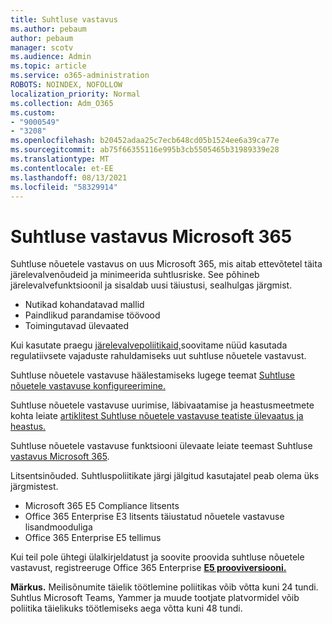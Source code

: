 ```yaml
---
title: Suhtluse vastavus
ms.author: pebaum
author: pebaum
manager: scotv
ms.audience: Admin
ms.topic: article
ms.service: o365-administration
ROBOTS: NOINDEX, NOFOLLOW
localization_priority: Normal
ms.collection: Adm_O365
ms.custom:
- "9000549"
- "3208"
ms.openlocfilehash: b20452adaa25c7ecb648cd05b1524ee6a39ca77e
ms.sourcegitcommit: ab75f66355116e995b3cb5505465b31989339e28
ms.translationtype: MT
ms.contentlocale: et-EE
ms.lasthandoff: 08/13/2021
ms.locfileid: "58329914"
---
```

# <a name="communication-compliance-in-microsoft-365"></a>Suhtluse vastavus Microsoft 365

Suhtluse nõuetele vastavus on uus Microsoft 365, mis aitab ettevõtetel täita järelevalvenõudeid ja minimeerida suhtlusriske. See põhineb järelevalvefunktsioonil ja sisaldab uusi täiustusi, sealhulgas järgmist.

- Nutikad kohandatavad mallid
- Paindlikud parandamise töövood
- Toimingutavad ülevaated

Kui kasutate praegu [järelevalvepoliitikaid,](https://docs.microsoft.com/microsoft-365/compliance/supervision-policies)soovitame nüüd kasutada regulatiivsete vajaduste rahuldamiseks uut suhtluse nõuetele vastavust.

Suhtluse nõuetele vastavuse häälestamiseks lugege teemat [Suhtluse nõuetele vastavuse konfigureerimine.](https://docs.microsoft.com/microsoft-365/compliance/communication-compliance-configure)

Suhtluse nõuetele vastavuse uurimise, läbivaatamise ja heastusmeetmete kohta leiate [artiklitest Suhtluse nõuetele vastavuse teatiste ülevaatus ja heastus.](https://docs.microsoft.com/microsoft-365/compliance/communication-compliance-investigate-remediate)

Suhtluse nõuetele vastavuse funktsiooni ülevaate leiate teemast Suhtluse [vastavus Microsoft 365](https://docs.microsoft.com/microsoft-365/compliance/communication-compliance).

Litsentsinõuded. Suhtluspoliitikate järgi jälgitud kasutajatel peab olema üks järgmistest.

- Microsoft 365 E5 Compliance litsents
- Office 365 Enterprise E3 litsents täiustatud nõuetele vastavuse lisandmooduliga
- Office 365 Enterprise E5 tellimus

Kui teil pole ühtegi ülalkirjeldatust ja soovite proovida suhtluse nõuetele vastavust, registreeruge Office 365 Enterprise **[E5 prooviversiooni.](https://go.microsoft.com/fwlink/p/?LinkID=698279)**

**Märkus.** Meilisõnumite täielik töötlemine poliitikas võib võtta kuni 24 tundi. Suhtlus Microsoft Teams, Yammer ja muude tootjate platvormidel võib poliitika täielikuks töötlemiseks aega võtta kuni 48 tundi.
